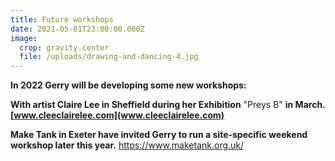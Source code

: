 ```yaml
---
title: Future workshops
date: 2021-05-01T23:00:00.000Z
image:
  crop: gravity.center
  file: /uploads/drawing-and-dancing-4.jpg
---
```

**In 2022 Gerry will be developing some new workshops:**

**With artist Claire Lee in Sheffield during her Exhibition** "Preys B" **in March. [www.cleeclairelee.com](www.cleeclairelee.com)**

**Make Tank in Exeter have invited Gerry to run a site-specific weekend workshop later this year.** <https://www.maketank.org.uk/>